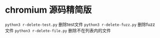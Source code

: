 # chromium 源码精简版

`python3 r-delete-test.py` 删除test文件
`python3 r-delete-fuzz.py` 删除fuzz文件
`python3 r-delete-file.py` 删除不在列表内的文件